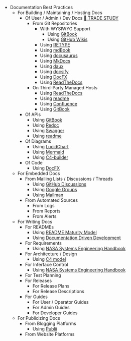 * Documentation Best Practices
    * For Building / Maintaining / Hosting Docs
      * Of User / Admin / Dev Docs [📖 TRADE STUDY](../trade-studies/trade-study-hostingdocs-user)
        * From Git Repositories
          * With WYSIWYG Support
            * Using [GitBook](https://www.gitbook.com)
            * Using [GitHub Wikis](https://docs.github.com/en/communities/documenting-your-project-with-wikis/about-wikis)
          * Using [RETYPE](https://retype.com/)
          * Using [mdBook](https://rust-lang.github.io/mdBook/)
          * Using [docusaurus](https://docusaurus.io/)
          * Using [MkDocs](https://www.mkdocs.org/)
          * Using [daux](http://daux.io/index.html)
          * Using [docsify](https://docsify.js.org/#/)
          * Using [DocFX](https://dotnet.github.io/docfx/)
          * Using [ReadTheDocs](https://readthedocs.org)
        * On Third-Party Managed Hosts
          * Using [ReadTheDocs](https://readthedocs.org)
          * Using [readme](https://readme.com/)
          * Using [Confluence](https://www.atlassian.com/software/confluence)
          * Using [GitBook](https://www.gitbook.com)
      * Of APIs
        * Using [GitBook](https://www.gitbook.com)
        * Using [Redoc](https://github.com/Redocly/redoc)
        * Using [Swagger](https://swagger.io/)
        * Using [readme](https://readme.com/)
      * Of Diagrams
        * Using [LucidChart](https://www.lucidchart.com/pages/)
        * Using [Mermaid](https://mermaid-js.github.io/)
        * Using [C4-builder](https://adrianvlupu.github.io/C4-Builder/#/)
      * Of Code
        * Using [DocFX](https://dotnet.github.io/docfx/)
    * For Embedded Docs
      * From Mailing Lists / Discussions / Threads
        * Using [GitHub Discussions](https://docs.github.com/en/discussions)
        * Using [Google Groups](https://support.google.com/groups/answer/2464926)
        * Using [Mailman](http://www.list.org)
      * From Automated Sources
        * From Logs
        * From Reports
        * From Alerts
    * For Writing Docs
      * For READMEs
        * Using [README Maturity Model](https://github.com/LappleApple/feedmereadmes/blob/master/README-maturity-model.md)
        * Using [Documentation Driven Development](https://blog.izs.me/2017/06/documentation-driven-development/)
      * For Requirements
        * Using [NASA Systems Engineering Handbook](https://www.nasa.gov/seh/appendix-c-how-to-write-a-good-requirement)
      * For Architecture / Design
        * Using [C4 model](https://c4model.com)
      * For Inferface Control
        * Using [NASA Systems Engineering Handbook](https://www.nasa.gov/seh/appendix-l-interface-requirements-document-outline)
      * For Test Planning
      * For Releases
        * For Release Plans
        * For Release Descriptions
      * For Guides
        * For User / Operator Guides
        * For Admin Guides
        * For Developer Guides
    * For Publicizing Docs
      * From Blogging Platforms
        * Using [Publii](https://getpublii.com)
      * From Website Platforms
